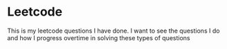 # Leetcode

This is my leetcode questions I have done. I want to see the questions I do and how I progress overtime in solving these types of questions
